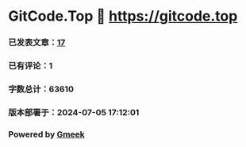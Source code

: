 # GitCode.Top :link: https://gitcode.top 
### 已发表文章：[17](https://gitcode.top/tag.html) 
### 已有评论：1 
### 字数总计：63610 
### 版本部署于：2024-07-05 17:12:01 
### Powered by [Gmeek](https://github.com/Meekdai/Gmeek)
